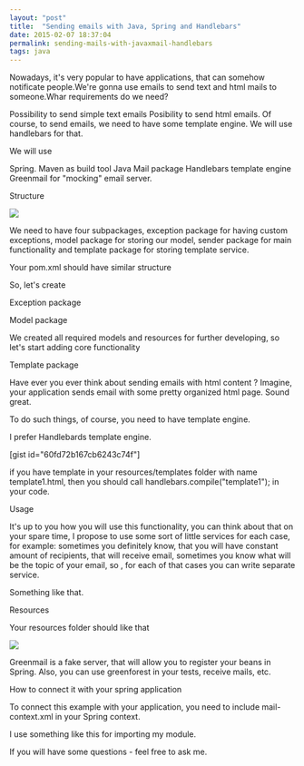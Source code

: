 ```yaml
---
layout: "post"
title:  "Sending emails with Java, Spring and Handlebars"
date: 2015-02-07 18:37:04
permalink: sending-mails-with-javaxmail-handlebars
tags: java
---
```



Nowadays, it's very popular to have applications, that can somehow notificate people.We're gonna use emails to send text and html mails to someone.Whar requirements do we need?

Possibility to send simple text emails
Posibility to send html emails.
Of course, to send emails, we need to have some template engine. We will use handlebars for that.

We will use

Spring.
Maven as build tool
Java Mail package
Handlebars template engine
Greenmail for "mocking" email server.


Structure

![](assets/images/Screen-Shot-2015-01-19-at-8-06-50-PM.png)

We need to have four subpackages, exception package for having custom exceptions, model package for storing our model, sender package for main functionality and template package  for storing template service.

Your pom.xml should have similar structure

<script src="https://gist.github.com/johnyUA/264a2351757e145c3ab5.js"></script>

So, let's create

Exception package

<script src="https://gist.github.com/johnyUA/c97aff0de7c789b38d96.js"></script>

Model package 

<script src="https://gist.github.com/johnyUA/4261a67b1b07ef23fcbe.js"></script>

<script src="https://gist.github.com/johnyUA/2d80c5a00d3eec3d631b.js"></script>

<script src="https://gist.github.com/johnyUA/18826b54f157e3237cfb.js"></script>

<script src="https://gist.github.com/johnyUA/0fbeb7fa9ab14debfc68.js"></script>

We created all required models and resources for further developing, so let's start adding core functionality

<script src="https://gist.github.com/johnyUA/e906a849a0faa724f603.js"></script>

<script src="https://gist.github.com/johnyUA/5c54a21baa82610d2c14.js"></script>

Template package

Have ever you ever think about sending emails with html content ? Imagine, your application sends email with some pretty organized html page. Sound great.

To do such things, of course, you need to have template engine.

I prefer Handlebards template engine.

<script src="https://gist.github.com/johnyUA/9fa009b8a6a369d36bc3.js"></script>

<script src="https://gist.github.com/johnyUA/60fd72b167cb6243c74f.js"></script>[gist id="60fd72b167cb6243c74f"]

if you have template in your resources/templates folder with name template1.html, then you should call handlebars.compile("template1"); in your code.

Usage

It's up to you how you will use this functionality, you can think about that on your spare time, I propose to use some sort of little services for each case, for example: sometimes you definitely know, that you will have constant amount of recipients, that will receive email, sometimes you know what will be the topic of your email, so , for each of that cases you can write separate service.

Something like that.

<script src="https://gist.github.com/johnyUA/ed799886b391d3a2f5b0.js"></script>

<script src="https://gist.github.com/johnyUA/2c5e72334d709ffc7062.js"></script>

<script src="https://gist.github.com/johnyUA/92e4d8eebef16e6b46da.js"></script>

 

Resources

Your resources folder should like that

 

![](assets/images/Screen-Shot-2015-02-01-at-5-03-36-PM.png)

<script src="https://gist.github.com/johnyUA/10f0d4d029caf07f1fb0.js"></script>

Greenmail is a fake server, that will allow you to register your beans in Spring. Also, you can use greenforest in your tests, receive mails, etc.

<script src="https://gist.github.com/johnyUA/5b924f414b77801b51e1.js"></script>

<script src="https://gist.github.com/johnyUA/ad3eee93880d62899724.js"></script>

 

How to connect it with your spring application

To connect this example with your application, you need to include mail-context.xml in your Spring context.

I use something like this for importing my module.

<script src="https://gist.github.com/johnyUA/196e1baab252bf1c14d5.js"></script>

 

If you will have some questions - feel free to ask me.